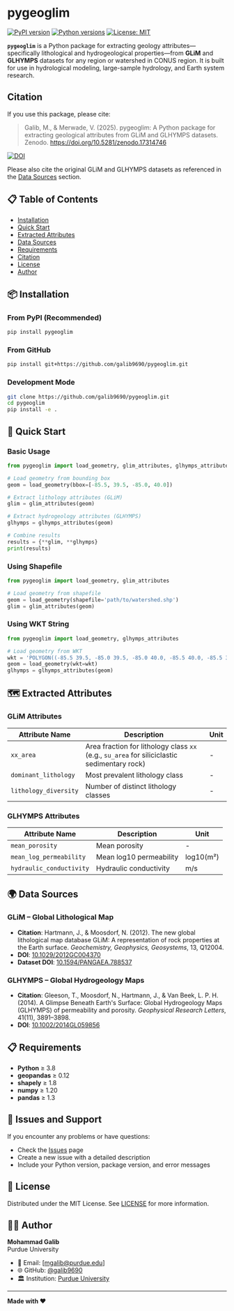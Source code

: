 # pygeoglim
[![PyPI version](https://badge.fury.io/py/pygeoglim.svg)](https://badge.fury.io/py/pygeoglim)
[![Python versions](https://img.shields.io/pypi/pyversions/pygeoglim.svg)](https://pypi.org/project/pygeoglim/)
[![License: MIT](https://img.shields.io/badge/License-MIT-yellow.svg)](https://opensource.org/licenses/MIT)

**`pygeoglim`** is a Python package for extracting geology attributes—specifically lithological and hydrogeological properties—from **GLiM** and **GLHYMPS** datasets for any region or watershed in CONUS region. It is built for use in hydrological modeling, large-sample hydrology, and Earth system research.

## Citation

If you use this package, please cite:

> Galib, M., & Merwade, V. (2025). pygeoglim: A Python package for extracting geological attributes from GLiM and GLHYMPS datasets. Zenodo. https://doi.org/10.5281/zenodo.17314746

[![DOI](https://zenodo.org/badge/DOI/10.5281/zenodo.17314746.svg)](https://doi.org/10.5281/zenodo.17314746)

Please also cite the original GLiM and GLHYMPS datasets as referenced in the [Data Sources](#-data-sources) section.

## 📋 Table of Contents

- [Installation](#-installation)
- [Quick Start](#-quick-start)
- [Extracted Attributes](#-extracted-attributes)
- [Data Sources](#-data-sources)
- [Requirements](#-requirements)
- [Citation](#-citation)
- [License](#-license)
- [Author](#-author)

## 📦 Installation

### From PyPI (Recommended)
```bash
pip install pygeoglim
```

### From GitHub
```bash
pip install git+https://github.com/galib9690/pygeoglim.git
```

### Development Mode
```bash
git clone https://github.com/galib9690/pygeoglim.git
cd pygeoglim
pip install -e .
```

## 🚀 Quick Start

### Basic Usage
```python
from pygeoglim import load_geometry, glim_attributes, glhymps_attributes

# Load geometry from bounding box
geom = load_geometry(bbox=[-85.5, 39.5, -85.0, 40.0])

# Extract lithology attributes (GLiM)
glim = glim_attributes(geom)

# Extract hydrogeology attributes (GLHYMPS)
glhymps = glhymps_attributes(geom)

# Combine results
results = {**glim, **glhymps}
print(results)
```

### Using Shapefile
```python
from pygeoglim import load_geometry, glim_attributes

# Load geometry from shapefile
geom = load_geometry(shapefile='path/to/watershed.shp')
glim = glim_attributes(geom)
```

### Using WKT String
```python
from pygeoglim import load_geometry, glhymps_attributes

# Load geometry from WKT
wkt = 'POLYGON((-85.5 39.5, -85.0 39.5, -85.0 40.0, -85.5 40.0, -85.5 39.5))'
geom = load_geometry(wkt=wkt)
glhymps = glhymps_attributes(geom)
```

## 🗺️ Extracted Attributes

### GLiM Attributes
| Attribute Name | Description | Unit |
|----------------|-------------|------|
| `xx_area` | Area fraction for lithology class `xx` (e.g., `su_area` for siliciclastic sedimentary rock) | - |
| `dominant_lithology` | Most prevalent lithology class | - |
| `lithology_diversity` | Number of distinct lithology classes | - |

### GLHYMPS Attributes
| Attribute Name | Description | Unit |
|----------------|-------------|------|
| `mean_porosity` | Mean porosity | - |
| `mean_log_permeability` | Mean log10 permeability | log10(m²) |
| `hydraulic_conductivity` | Hydraulic conductivity | m/s |

## 🌍 Data Sources

### GLiM – Global Lithological Map
- **Citation**: Hartmann, J., & Moosdorf, N. (2012). The new global lithological map database GLiM: A representation of rock properties at the Earth surface. *Geochemistry, Geophysics, Geosystems*, 13, Q12004.
- **DOI**: [10.1029/2012GC004370](https://doi.org/10.1029/2012GC004370)
- **Dataset DOI**: [10.1594/PANGAEA.788537](https://doi.org/10.1594/PANGAEA.788537)

### GLHYMPS – Global Hydrogeology Maps
- **Citation**: Gleeson, T., Moosdorf, N., Hartmann, J., & Van Beek, L. P. H. (2014). A Glimpse Beneath Earth's Surface: Global Hydrogeology Maps (GLHYMPS) of permeability and porosity. *Geophysical Research Letters*, 41(11), 3891–3898.
- **DOI**: [10.1002/2014GL059856](https://doi.org/10.1002/2014GL059856)

## 📋 Requirements

- **Python** ≥ 3.8
- **geopandas** ≥ 0.12
- **shapely** ≥ 1.8
- **numpy** ≥ 1.20
- **pandas** ≥ 1.3

## 🐛 Issues and Support

If you encounter any problems or have questions:
- Check the [Issues](https://github.com/galib9690/pygeoglim/issues) page
- Create a new issue with a detailed description
- Include your Python version, package version, and error messages

## 🤝 License

Distributed under the MIT License. See [LICENSE](LICENSE) for more information.

## 👨‍💻 Author

**Mohammad Galib**  
Purdue University  
- 📧 Email: [mgalib@purdue.edu]
- 🌐 GitHub: [@galib9690](https://github.com/galib9690)
- 🏛️ Institution: [Purdue University](https://www.purdue.edu/)

---
**Made with ❤️**

